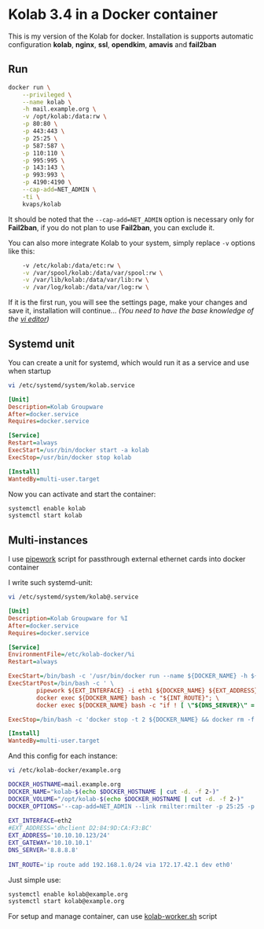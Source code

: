 Kolab 3.4 in a Docker container
===============================

This is my version of the Kolab for docker.
Installation is supports automatic configuration **kolab**, **nginx**, **ssl**, **opendkim**, **amavis** and **fail2ban**

Run
---

```bash
docker run \
    --privileged \
    --name kolab \
    -h mail.example.org \
    -v /opt/kolab:/data:rw \
    -p 80:80 \
    -p 443:443 \
    -p 25:25 \
    -p 587:587 \
    -p 110:110 \
    -p 995:995 \
    -p 143:143 \
    -p 993:993 \
    -p 4190:4190 \
    --cap-add=NET_ADMIN \
    -ti \
    kvaps/kolab
```
It should be noted that the `--cap-add=NET_ADMIN` option is necessary only for **Fail2ban**, if you do not plan to use **Fail2ban**, you can exclude it.

You can also more integrate Kolab to your system, simply replace `-v` options like this:
```bash
    -v /etc/kolab:/data/etc:rw \
    -v /var/spool/kolab:/data/var/spool:rw \
    -v /var/lib/kolab:/data/var/lib:rw \
    -v /var/log/kolab:/data/var/log:rw \
```

If it is the first run, you will see the settings page, make your changes and save it, installation will continue...
*(You need to have the base knowledge of the [vi editor](http://google.com/#q=vi+editor))*

Systemd unit
------------

You can create a unit for systemd, which would run it as a service and use when startup

```bash
vi /etc/systemd/system/kolab.service
```

```ini
[Unit]
Description=Kolab Groupware
After=docker.service
Requires=docker.service

[Service]
Restart=always
ExecStart=/usr/bin/docker start -a kolab
ExecStop=/usr/bin/docker stop kolab

[Install]
WantedBy=multi-user.target
```

Now you can activate and start the container:
```bash
systemctl enable kolab
systemctl start kolab
```

Multi-instances
---------------

I use [pipework](https://github.com/jpetazzo/pipework) script for passthrough external ethernet cards into docker container

I write such systemd-unit:
```bash
vi /etc/systemd/system/kolab@.service
```
```ini
[Unit]
Description=Kolab Groupware for %I
After=docker.service
Requires=docker.service

[Service]
EnvironmentFile=/etc/kolab-docker/%i
Restart=always

ExecStart=/bin/bash -c '/usr/bin/docker run --name ${DOCKER_NAME} -h ${DOCKER_HOSTNAME} -v ${DOCKER_VOLUME}:/data:rw ${DOCKER_OPTIONS} kvaps/kolab'
ExecStartPost=/bin/bash -c ' \
        pipework ${EXT_INTERFACE} -i eth1 ${DOCKER_NAME} ${EXT_ADDRESS}@${EXT_GATEWAY}; \
        docker exec ${DOCKER_NAME} bash -c "${INT_ROUTE}"; \
        docker exec ${DOCKER_NAME} bash -c "if ! [ \"${DNS_SERVER}\" = \"\" ] ; then echo nameserver ${DNS_SERVER} > /etc/resolv.conf ; fi" '

ExecStop=/bin/bash -c 'docker stop -t 2 ${DOCKER_NAME} && docker rm -f ${DOCKER_NAME}'

[Install]
WantedBy=multi-user.target
```

And this config for each instance:
```bash
vi /etc/kolab-docker/example.org
```
```bash
DOCKER_HOSTNAME=mail.example.org
DOCKER_NAME="kolab-$(echo $DOCKER_HOSTNAME | cut -d. -f 2-)"
DOCKER_VOLUME="/opt/kolab-$(echo $DOCKER_HOSTNAME | cut -d. -f 2-)"
DOCKER_OPTIONS='--cap-add=NET_ADMIN --link rmilter:rmilter -p 25:25 -p 389:389'
 
EXT_INTERFACE=eth2
#EXT_ADDRESS='dhclient D2:84:9D:CA:F3:BC'
EXT_ADDRESS='10.10.10.123/24'
EXT_GATEWAY='10.10.10.1'
DNS_SERVER='8.8.8.8'
 
INT_ROUTE='ip route add 192.168.1.0/24 via 172.17.42.1 dev eth0'
```
Just simple use:
```bash
systemctl enable kolab@example.org
systemctl start kolab@example.org
```

For setup and manage container, can use [kolab-worker.sh](https://github.com/kvaps/docker-kolab/blob/master/kolab-worker.sh) script
